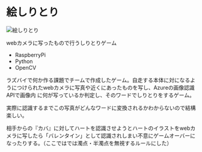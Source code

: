 # 絵しりとり
 
![絵しりとり](../img/raspi.jpg )

webカメラに写ったもので行うしりとりゲーム

- RaspberryPi
- Python
- OpenCV

ラズバイで何か作る課題でチームで作成したゲーム。自走する本体に対になるようにつけられたwebカメラに写真や近くにあったものを写し、Azureの画像認識APIで画像内
に何が写っているか判定し、そのワードでしりとりをするゲーム。

実際に認識するまでこの写真がどんなワードに変換されるかわからないので結構楽しい。

相手からの『カバ』に対してハートを認識させようとハートのイラストをwebカメラに写したら「バレンタイン」として認識されしまい不意にゲームオーバーになったりする。（ここではでは濁点・半濁点を無視するルールにした）

